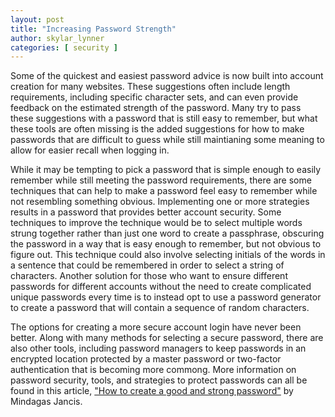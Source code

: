 ```yaml
---
layout: post
title: "Increasing Password Strength"
author: skylar_lynner
categories: [ security ]
---
```


Some of the quickest and easiest password advice is now built into account creation for many websites. These suggestions often include length requirements, including specific character sets, and can even provide feedback on the estimated strength of the password. Many try to pass these suggestions with a password that is still easy to remember, but what these tools are often missing is the added suggestions for how to make passwords that are difficult to guess while still maintianing some meaning to allow for easier recall when logging in.

While it may be tempting to pick a password that is simple enough to easily remember while still meeting the password requirements, there are some techniques that can help to make a password feel easy to remember while not resembling something obvious. Implementing one or more strategies results in a password that provides better account security. Some techniques to improve the technique would be to select multiple words strung together rather than just one word to create a passphrase, obscuring the password in a way that is easy enough to remember, but not obvious to figure out. This technique could also involve selecting initials of the words in a sentence that could be remembered in order to select a string of characters. Another solution for those who want to ensure different passwords for different accounts without the need to create complicated unique passwords every time is to instead opt to use a password generator to create a password that will contain a sequence of random characters.

The options for creating a more secure account login have never been better. Along with many methods for selecting a secure password, there are also other tools, including password managers to keep passwords in an encrypted location protected by a master password or two-factor authentication that is becoming more commong. More information on password security, tools, and strategies to protect passwords can all be found in this article, ["How to create a good and strong password"](https://cybernews.com/best-password-managers/how-to-create-a-strong-password/) by Mindagas Jancis.
